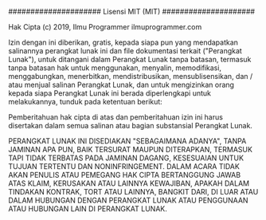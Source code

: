 #####################
Lisensi MIT (MIT)
#####################

Hak Cipta (c) 2019, Ilmu Programmer ilmuprogrammer.com

Izin dengan ini diberikan, gratis, kepada siapa pun yang mendapatkan salinannya
perangkat lunak ini dan file dokumentasi terkait ("Perangkat Lunak"), untuk ditangani
dalam Perangkat Lunak tanpa batasan, termasuk tanpa batasan hak untuk menggunakan, menyalin, memodifikasi, menggabungkan, menerbitkan, mendistribusikan, mensublisensikan, dan / atau menjual salinan Perangkat Lunak, dan untuk mengizinkan orang kepada siapa Perangkat Lunak ini berada diperlengkapi untuk melakukannya, tunduk pada ketentuan berikut:

Pemberitahuan hak cipta di atas dan pemberitahuan izin ini harus disertakan dalam
semua salinan atau bagian substansial Perangkat Lunak.

PERANGKAT LUNAK INI DISEDIAKAN "SEBAGAIMANA ADANYA", TANPA JAMINAN APA PUN, BAIK TERSURAT MAUPUN
DITERAPKAN, TERMASUK TAPI TIDAK TERBATAS PADA JAMINAN DAGANG,
KESESUAIAN UNTUK TUJUAN TERTENTU DAN NONINFRINGEMENT. DALAM ACARA TIDAK AKAN
PENULIS ATAU PEMEGANG HAK CIPTA BERTANGGUNG JAWAB ATAS KLAIM, KERUSAKAN ATAU LAINNYA
KEWAJIBAN, APAKAH DALAM TINDAKAN KONTRAK, TORT ATAU LAINNYA, BANGKIT DARI,
DI LUAR ATAU DALAM HUBUNGAN DENGAN PERANGKAT LUNAK ATAU PENGGUNAAN ATAU HUBUNGAN LAIN DI
PERANGKAT LUNAK.